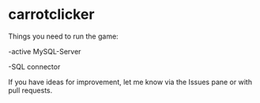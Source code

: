 # carrotclicker

Things you need to run the game:

  -active MySQL-Server

  -SQL connector
  
If you have ideas for improvement, let me know via the Issues pane or with pull requests.
